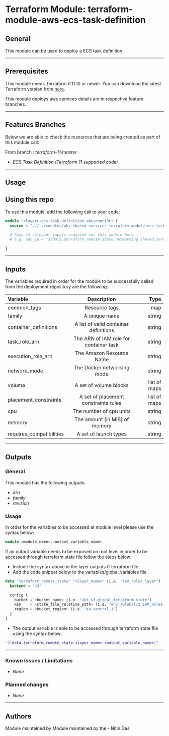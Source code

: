 # Terraform Module: terraform-module-aws-ecs-task-definition


## General

This module can be used to deploy a ECS task definition.


---

## Prerequisites

This module needs Terraform 0.11.10 or newer.
You can download the latest Terraform version from [here](https://www.terraform.io/downloads.html).


This module deploys aws services details are in respective feature branches.

---

## Features Branches

Below we are able to check the resources that are being created as part of this module call:

From branch : *terraform-11/master*

- *ECS Task Definition (Terraform 11 supported code)*


---

## Usage

## Using this repo

To use this module, add the following call to your code:

```tf
module "<layer>-ecs-task-definition-<AccountID>" {
  source = "../../modules/uki-shared-services-terraform-module-ecs-task-definition"

  # Pass in relevant inputs required for this module here
  # e.g. vpc_id = "${data.terraform_remote_state.networking_shared_services.vpc_id}"

}
```


---

## Inputs

The variables required in order for the module to be successfully called from the deployment repository are the following:

| Variable                      | Description                                   | Type            |
|:---                           |      :----:                                   |            ---: |
| common_tags                   | Resource tags                                 | map             |
| family                        | A unique name                                 | string          |
| container_definitions         | A list of valid container definitions         | string          |
| task_role_arn                 | The ARN of IAM role for container task        | string          |
| execution_role_arn            | The Amazon Resource Name                      | string          |
| network_mode                  | The Docker networking mode                    | string          |
| volume                        | A set of volume blocks                        | list of maps    |
| placement_constraints         | A set of placement constraints rules          | list of maps    |
| cpu                           | The number of cpu units                       | string          |
| memory                        | The amount (in MiB) of memory                 | string          |
| requires_compatibilities      | A set of launch types                         | string          |


---


## Outputs

### General
This module has the following outputs:


* *arn*
* *family*
* *revision*


### Usage
In order for the variables to be accessed at module level please use the syntax below:


```tf
module.<module_name>.<output_variable_name>

```

If an output variable needs to be exposed on root level in order to be accessed through terraform state file follow the steps below:

- Include the syntax above in the layer outputs.tf terraform file.
- Add the code snippet below to the variables/global_variables file.

```tf
data "terraform_remote_state" "<layer_name>" (i.e. "iam_roles_layer") {
  backend = "s3"

  config {
    bucket = <bucket_name> (i.e. "uki-s3-global-terraform-state")
    key    = <state_file_relative_path> (i.e. "env:/Global/2_IAM_Roles/terraform.tfstate")
    region = <bucket_region> (i.e. "eu-central-1")
  }
}
```

- The output variable is able to be accessed through terraform state file using the syntax below:


```tf
"${data.terraform_remote_state.<layer_name>.<output_variable_name>}"
```
---


### Known Issues / Limitations

- *None*


### Planned changes
 
- *None*


---

## Authors

Module maintained by Module maintained by the - Nitin Das
